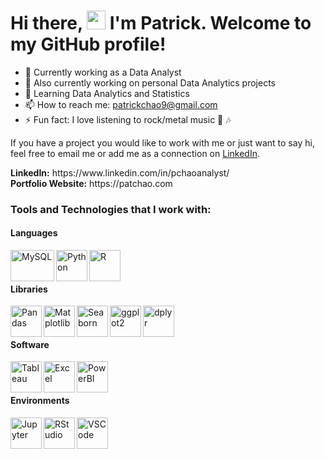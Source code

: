 # Hi there, <img src="https://emojis.slackmojis.com/emojis/images/1584726375/8272/blob-cool.gif?1584726375" width="30"/> I'm Patrick. Welcome to my GitHub profile!

- 💼 Currently working as a Data Analyst
- 🔭 Also currently working on personal Data Analytics projects
- 🌱 Learning Data Analytics and Statistics
- 📫 How to reach me: patrickchao9@gmail.com
- ⚡ Fun fact: I love listening to rock/metal music :metal: :notes:

If you have a project you would like to work with me or just want to say hi, feel free to email me or add me as a connection on [LinkedIn](https://www.linkedin.com/in/pchaoanalyst/).

<p><b>LinkedIn:</b> https://www.linkedin.com/in/pchaoanalyst/</br>
<b>Portfolio Website:</b> https://patchao.com</p>

### Tools and Technologies that I work with:</br>

#### Languages
<img align="left" alt="MySQL" width="70px" height="50px" src="https://user-images.githubusercontent.com/32801046/115215516-6ee72200-a0b8-11eb-8b8d-4c02f6491651.png">
<img align="left" alt="Python" width="50px" height="50px" src="https://user-images.githubusercontent.com/32801046/115215625-8c1bf080-a0b8-11eb-88be-b5f7d21332c6.png">
<img align="left" alt="R" width="50px" src="https://user-images.githubusercontent.com/32801046/115215676-9938df80-a0b8-11eb-96ab-18ecc295d5cc.png">
</br></br>

#### Libraries
<img align="left" alt="Pandas" width="50px" height="50px" src="https://upload.wikimedia.org/wikipedia/commons/2/22/Pandas_mark.svg">
<img align="left" alt="Matplotlib" width="50px" src="https://upload.wikimedia.org/wikipedia/commons/8/84/Matplotlib_icon.svg">
<img align="left" alt="Seaborn" width="50px" src="https://user-images.githubusercontent.com/315810/92159303-30d41100-edfb-11ea-8107-1c5352202571.png">
<img align="left" alt="ggplot2" width="50px" height="50px" src="https://ggplot2.tidyverse.org/logo.png">
<img align="left" alt="dplyr" width="50px" height="50px" src="https://d33wubrfki0l68.cloudfront.net/071952491ec4a6a532a3f70ecfa2507af4d341f9/ff4d9/wp-content/uploads/2014/04/dplyr.png">
</br></br>

#### Software
<img align="left" alt="Tableau" width="50px" src="https://cdn.worldvectorlogo.com/logos/tableau-software.svg">
<img align="left" alt="Excel" width="50px" src="https://user-images.githubusercontent.com/32801046/115105870-766ec580-9f16-11eb-922d-9154ab610df0.png">
<img align="left" alt="PowerBI" width="50px" src="https://user-images.githubusercontent.com/32801046/120054392-8fbe6380-bfe4-11eb-913e-44fb384619ad.png">

</br></br>

#### Environments
<img align="left" alt="Jupyter" width="50px" height="50px" src="https://upload.wikimedia.org/wikipedia/commons/3/38/Jupyter_logo.svg">
<img align="left" alt="RStudio" width="50px" src="https://i0.wp.com/static1.squarespace.com/static/51156277e4b0b8b2ffe11c00/t/583ccafcbebafbc5c11fa6ec/1480379239088/RStudio-Ball.png?zoom=1.25&w=578&ssl=1">
<img align="left" alt="VSCode" width="50px" height="50px" src="https://user-images.githubusercontent.com/32801046/149051842-693786f8-dc9b-47a5-84cc-ea23666adc78.png">



<!--![python](https://user-images.githubusercontent.com/32801046/115215597-83c3b580-a0b8-11eb-9fb4-a4d4d363309f.png)

**Patrick5225/Patrick5225** is a ✨ _special_ ✨ repository because its `README.md` (this file) appears on your GitHub profile.

Here are some ideas to get you started:

- 🔭 I’m currently working on ...
- 🌱 I’m currently learning ...
- 👯 I’m looking to collaborate on ...
- 🤔 I’m looking for help with ...
- 💬 Ask me about ...
- 📫 How to reach me: ...
- 😄 Pronouns: ...
- ⚡ Fun fact: ...
-->
